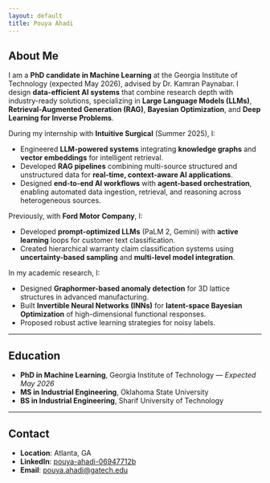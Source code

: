 ```yaml
---
layout: default
title: Pouya Ahadi
---
```


## About Me

I am a **PhD candidate in Machine Learning** at the Georgia Institute of Technology (expected May 2026), advised by Dr. Kamran Paynabar. I design **data-efficient AI systems** that combine research depth with industry-ready solutions, specializing in **Large Language Models (LLMs)**, **Retrieval-Augmented Generation (RAG)**, **Bayesian Optimization**, and **Deep Learning for Inverse Problems**.  

During my internship with **Intuitive Surgical** (Summer 2025), I:  
- Engineered **LLM-powered systems** integrating **knowledge graphs** and **vector embeddings** for intelligent retrieval.  
- Developed **RAG pipelines** combining multi-source structured and unstructured data for **real-time, context-aware AI applications**.  
- Designed **end-to-end AI workflows** with **agent-based orchestration**, enabling automated data ingestion, retrieval, and reasoning across heterogeneous sources.  

Previously, with **Ford Motor Company**, I:  
- Developed **prompt-optimized LLMs** (PaLM 2, Gemini) with **active learning** loops for customer text classification.  
- Created hierarchical warranty claim classification systems using **uncertainty-based sampling** and **multi-level model integration**.  

In my academic research, I:  
- Designed **Graphormer-based anomaly detection** for 3D lattice structures in advanced manufacturing.  
- Built **Invertible Neural Networks (INNs)** for **latent-space Bayesian Optimization** of high-dimensional functional responses.  
- Proposed robust active learning strategies for noisy labels.  

---

## Education

- **PhD in Machine Learning**, Georgia Institute of Technology — *Expected May 2026*  
- **MS in Industrial Engineering**, Oklahoma State University  
- **BS in Industrial Engineering**, Sharif University of Technology  

---

## Contact

- **Location**: Atlanta, GA  
- **LinkedIn**: [pouya-ahadi-06947712b](https://www.linkedin.com/in/pouya-ahadi-06947712b)  
- **Email**: pouya.ahadi@gatech.edu
